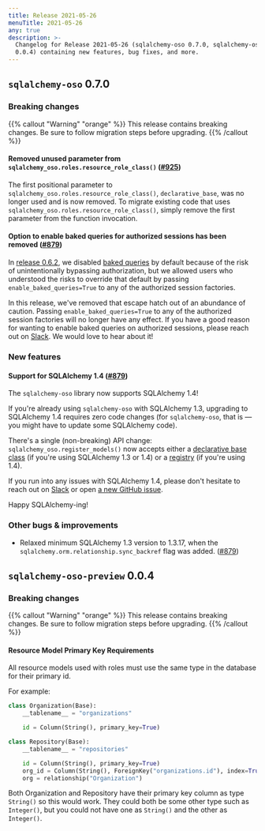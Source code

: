 ```yaml
---
title: Release 2021-05-26
menuTitle: 2021-05-26
any: true
description: >-
  Changelog for Release 2021-05-26 (sqlalchemy-oso 0.7.0, sqlalchemy-oso-preview
  0.0.4) containing new features, bug fixes, and more.
---
```


## `sqlalchemy-oso` 0.7.0

### Breaking changes

{{% callout "Warning" "orange" %}}
  This release contains breaking changes. Be sure to follow migration steps
  before upgrading.
{{% /callout %}}

#### Removed unused parameter from `sqlalchemy_oso.roles.resource_role_class()` ([#925][])

The first positional parameter to `sqlalchemy_oso.roles.resource_role_class()`,
`declarative_base`, was no longer used and is now removed. To migrate existing
code that uses `sqlalchemy_oso.roles.resource_role_class()`, simply remove the
first parameter from the function invocation.

[#925]: https://github.com/osohq/oso/pull/925

#### Option to enable baked queries for authorized sessions has been removed ([#879][])

In [release 0.6.2](project/changelogs/2021-05-17.md), we disabled [baked
queries][] by default because of the risk of unintentionally bypassing
authorization, but we allowed users who understood the risks to override that
default by passing `enable_baked_queries=True` to any of the authorized session
factories.

In this release, we've removed that escape hatch out of an abundance of caution.
Passing `enable_baked_queries=True` to any of the authorized session factories
will no longer have any effect. If you have a good reason for wanting to enable
baked queries on authorized sessions, please reach out on [Slack][]. We would
love to hear about it!

[baked queries]: https://docs.sqlalchemy.org/en/13/orm/extensions/baked.html
[Slack]: https://join-slack.osohq.com/

### New features

#### Support for SQLAlchemy 1.4 ([#879][])

The `sqlalchemy-oso` library now supports SQLAlchemy 1.4!

If you're already using `sqlalchemy-oso` with SQLAlchemy 1.3, upgrading to
SQLAlchemy 1.4 requires zero code changes (for `sqlalchemy-oso`, that is — you
might have to update some SQLAlchemy code).

There's a single (non-breaking) API change: `sqlalchemy_oso.register_models()`
now accepts either a [declarative base class][] (if you're using SQLAlchemy 1.3
or 1.4) or a [registry][] (if you're using 1.4).

If you run into any issues with SQLAlchemy 1.4, please don't hesitate to reach
out on [Slack][] or open [a new GitHub issue][].

Happy SQLAlchemy-ing!

[#879]: https://github.com/osohq/oso/pull/879
[declarative base class]: https://docs.sqlalchemy.org/en/14/orm/mapping_styles.html#declarative-mapping
[registry]: https://docs.sqlalchemy.org/en/14/orm/mapping_api.html#sqlalchemy.orm.registry
[a new GitHub issue]: https://github.com/osohq/oso/issues?q=is%3Aissue+is%3Aopen+sort%3Aupdated-desc+sqlalchemy

### Other bugs & improvements

- Relaxed minimum SQLAlchemy 1.3 version to 1.3.17, when the
  `sqlalchemy.orm.relationship.sync_backref` flag was added. ([#879][])

## `sqlalchemy-oso-preview` 0.0.4

### Breaking changes

{{% callout "Warning" "orange" %}}
  This release contains breaking changes. Be sure to follow migration steps
  before upgrading.
{{% /callout %}}

#### Resource Model Primary Key Requirements
All resource models used with roles must use the same type in the database for their primary id.

For example:
```py
class Organization(Base):
    __tablename__ = "organizations"

    id = Column(String(), primary_key=True)

class Repository(Base):
    __tablename__ = "repositories"

    id = Column(String(), primary_key=True)
    org_id = Column(String(), ForeignKey("organizations.id"), index=True)
    org = relationship("Organization")
```

Both Organization and Repository have their primary key column as type `String()` so this would work.
They could both be some other type such as `Integer()`,
but you could not have one as `String()` and the other as `Integer()`.
